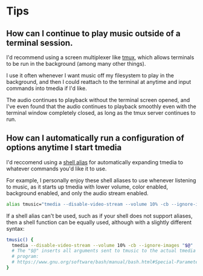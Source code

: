 # Tips

## How can I continue to play music outside of a terminal session.

I'd recommend using a screen multiplexer like
[tmux](https://github.com/tmux/tmux/wiki), which allows terminals to be
run in the background (among many other things).

I use it often whenever I want music off my filesystem
to play in the background, and then I could reattach to the terminal at anytime
and input commands into tmedia if I'd like.

The audio continues to playback without the terminal screen opened,
and I've even found that the audio continues to playback smoothly even
with the terminal window completely closed, as long as the tmux server
continues to run.

## How can I automatically run a configuration of options anytime I start tmedia

I'd reccomend using a
[shell alias](https://www.gnu.org/software/bash/manual/bash.html#Aliases)
for automatically expanding tmedia to whatever
commands you'd like it to use.

For example, I personally enjoy these
shell aliases to use whenever listening to music, as it starts up tmedia
with lower volume, color enabled, background enabled,
and only the audio stream enabled.

```bash
alias tmusic="tmedia --disable-video-stream --volume 10% -cb --ignore-images"
```

If a shell alias can't be used, such as if your shell does not support
aliases, then a shell function can be equally used,
although with a slightly different syntax:

```bash
tmusic() {
  tmedia --disable-video-stream --volume 10% -cb --ignore-images "$@"
  # The "$@" inserts all arguments sent to tmusic to the actual tmedia
  # program:
  # https://www.gnu.org/software/bash/manual/bash.html#Special-Parameters
}
```


